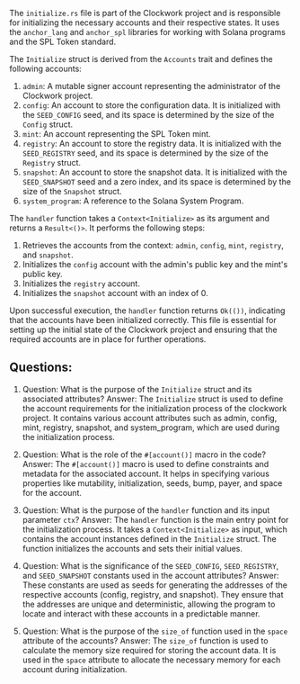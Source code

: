 The `initialize.rs` file is part of the Clockwork project and is responsible for initializing the necessary accounts and their respective states. It uses the `anchor_lang` and `anchor_spl` libraries for working with Solana programs and the SPL Token standard.

The `Initialize` struct is derived from the `Accounts` trait and defines the following accounts:

1. `admin`: A mutable signer account representing the administrator of the Clockwork project.
2. `config`: An account to store the configuration data. It is initialized with the `SEED_CONFIG` seed, and its space is determined by the size of the `Config` struct.
3. `mint`: An account representing the SPL Token mint.
4. `registry`: An account to store the registry data. It is initialized with the `SEED_REGISTRY` seed, and its space is determined by the size of the `Registry` struct.
5. `snapshot`: An account to store the snapshot data. It is initialized with the `SEED_SNAPSHOT` seed and a zero index, and its space is determined by the size of the `Snapshot` struct.
6. `system_program`: A reference to the Solana System Program.

The `handler` function takes a `Context<Initialize>` as its argument and returns a `Result<()>`. It performs the following steps:

1. Retrieves the accounts from the context: `admin`, `config`, `mint`, `registry`, and `snapshot`.
2. Initializes the `config` account with the admin's public key and the mint's public key.
3. Initializes the `registry` account.
4. Initializes the `snapshot` account with an index of 0.

Upon successful execution, the `handler` function returns `Ok(())`, indicating that the accounts have been initialized correctly. This file is essential for setting up the initial state of the Clockwork project and ensuring that the required accounts are in place for further operations.
## Questions: 
 1. Question: What is the purpose of the `Initialize` struct and its associated attributes?
   Answer: The `Initialize` struct is used to define the account requirements for the initialization process of the clockwork project. It contains various account attributes such as admin, config, mint, registry, snapshot, and system_program, which are used during the initialization process.

2. Question: What is the role of the `#[account()]` macro in the code?
   Answer: The `#[account()]` macro is used to define constraints and metadata for the associated account. It helps in specifying various properties like mutability, initialization, seeds, bump, payer, and space for the account.

3. Question: What is the purpose of the `handler` function and its input parameter `ctx`?
   Answer: The `handler` function is the main entry point for the initialization process. It takes a `Context<Initialize>` as input, which contains the account instances defined in the `Initialize` struct. The function initializes the accounts and sets their initial values.

4. Question: What is the significance of the `SEED_CONFIG`, `SEED_REGISTRY`, and `SEED_SNAPSHOT` constants used in the account attributes?
   Answer: These constants are used as seeds for generating the addresses of the respective accounts (config, registry, and snapshot). They ensure that the addresses are unique and deterministic, allowing the program to locate and interact with these accounts in a predictable manner.

5. Question: What is the purpose of the `size_of` function used in the `space` attribute of the accounts?
   Answer: The `size_of` function is used to calculate the memory size required for storing the account data. It is used in the `space` attribute to allocate the necessary memory for each account during initialization.
    